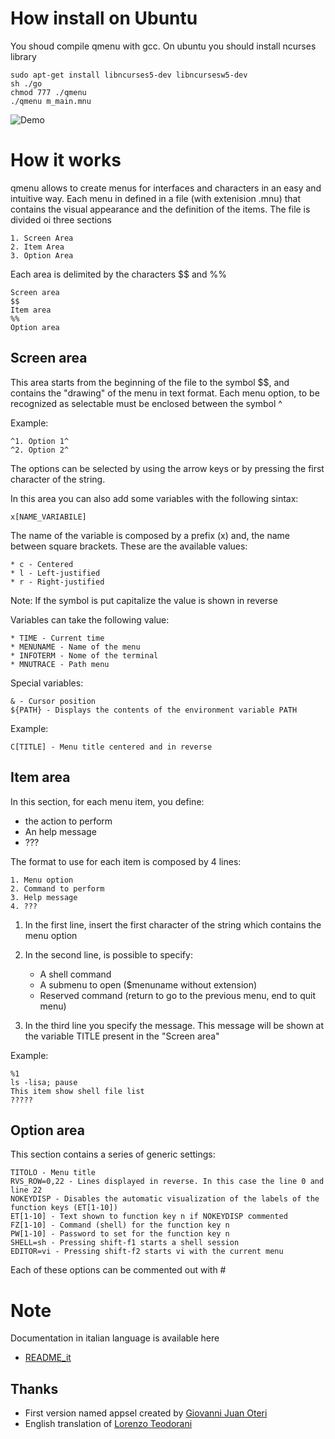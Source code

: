 # How install on Ubuntu
You shoud compile qmenu with gcc.
On ubuntu you should install ncurses library

    sudo apt-get install libncurses5-dev libncursesw5-dev
    sh ./go
    chmod 777 ./qmenu
    ./qmenu m_main.mnu
    
![Demo](https://raw.githubusercontent.com/teopost/qmenu/master/qmenu.gif)

# How it works
qmenu allows to create menus for interfaces and characters in an easy and intuitive way.
Each menu in defined in a file (with extenision .mnu) that contains  the visual appearance and the definition of the items.
The file is divided oi three sections

    1. Screen Area
    2. Item Area
    3. Option Area

Each area is delimited by the characters $$ and %%



    Screen area
    $$
    Item area
    %%
    Option area

## Screen area
This area starts from the beginning of the file to the symbol $$, and contains the "drawing" of the  menu in text format.
Each menu option, to be recognized as selectable must be enclosed between the symbol ^

Example:

    ^1. Option 1^
    ^2. Option 2^

The options can be selected by using the arrow keys or by pressing the first character of the string.

In this area you can also add some variables with the following sintax:

    x[NAME_VARIABILE]


The name of the variable is composed by a prefix (x) and, the name between square brackets. These are the available values:

    * c - Centered
    * l - Left-justified
    * r - Right-justified

Note: If the symbol is put capitalize the value is shown in reverse

Variables can take the following value:

    * TIME - Current time
    * MENUNAME - Name of the menu
    * INFOTERM - Nome of the terminal
    * MNUTRACE - Path menu

Special variables:

    & - Cursor position
    ${PATH} - Displays the contents of the environment variable PATH

Example:

	C[TITLE] - Menu title centered and in reverse
	
## Item area
In this section, for each menu item, you define:

* the action to perform
* An help message
* ???

The format to use for each item is composed by 4 lines:

    1. Menu option
    2. Command to perform
    3. Help message
    4. ???


1. In the first line, insert the first character of the string which contains the menu option
2. In the second line, is possible to specify:

    * A shell command
    * A submenu to open ($menuname without extension)
    * Reserved command (return to go to the previous menu, end to quit menu) 

3. In the third line you specify the message.
This message will be shown at the variable TITLE present in the "Screen area"

Example:

    %1
    ls -lisa; pause
    This item show shell file list
    ?????


## Option area
This section contains a series of generic settings:

    TITOLO - Menu title
    RVS_ROW=0,22 - Lines displayed in reverse. In this case the line 0 and line 22
    NOKEYDISP - Disables the automatic visualization of the labels of the function keys (ET[1-10])
    ET[1-10] - Text shown to function key n if NOKEYDISP commented
    FZ[1-10] - Command (shell) for the function key n
    PW[1-10] - Password to set for the function key n
    SHELL=sh - Pressing shift-f1 starts a shell session
    EDITOR=vi - Pressing shift-f2 starts vi with the current menu
    
Each of these options can be commented out with #


# Note
Documentation in italian language is available here

* [README_it](README_it.md)

Thanks
---
* First version named appsel created by  [Giovanni Juan Oteri](https://twitter.com/giovannioteri)
* English translation of [Lorenzo Teodorani](https://github.com/teopost2)



